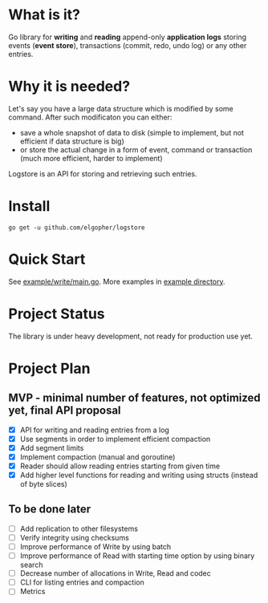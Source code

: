 # What is it?

Go library for **writing** and **reading** append-only **application logs** storing events (**event store**), transactions (commit, redo, undo log) or any other entries.

# Why it is needed?

Let's say you have a large data structure which is modified by some command. After such modificaton you can either:

* save a whole snapshot of data to disk (simple to implement, but not efficient if data structure is big)
* or store the actual change in a form of event, command or transaction (much more efficient, harder to implement)

Logstore is an API for storing and retrieving such entries.

# Install

`go get -u github.com/elgopher/logstore`

# Quick Start

See [example/write/main.go](example/write/main.go). More examples in [example directory](example).

# Project Status

The library is under heavy development, not ready for production use yet.

# Project Plan

## MVP - minimal number of features, not optimized yet, final API proposal

* [x] API for writing and reading entries from a log
* [x] Use segments in order to implement efficient compaction
* [x] Add segment limits
* [x] Implement compaction (manual and goroutine)
* [x] Reader should allow reading entries starting from given time
* [x] Add higher level functions for reading and writing using structs (instead of byte slices)

## To be done later

* [ ] Add replication to other filesystems
* [ ] Verify integrity using checksums
* [ ] Improve performance of Write by using batch
* [ ] Improve performance of Read with starting time option by using binary search
* [ ] Decrease number of allocations in Write, Read and codec
* [ ] CLI for listing entries and compaction
* [ ] Metrics
